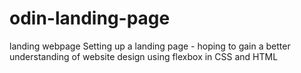 # odin-landing-page
landing webpage
Setting up a landing page - hoping to gain a better understanding of website design using flexbox in CSS and HTML